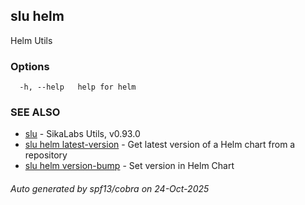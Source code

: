 ## slu helm

Helm Utils

### Options

```
  -h, --help   help for helm
```

### SEE ALSO

* [slu](slu.md)	 - SikaLabs Utils, v0.93.0
* [slu helm latest-version](slu_helm_latest-version.md)	 - Get latest version of a Helm chart from a repository
* [slu helm version-bump](slu_helm_version-bump.md)	 - Set version in Helm Chart

###### Auto generated by spf13/cobra on 24-Oct-2025
